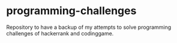 # programming-challenges

Repository to have a backup of my attempts to solve programming challenges of hackerrank and codinggame.
